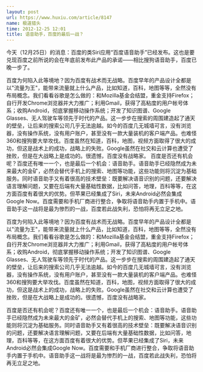 ```yaml
---
layout: post
url: https://www.huxiu.com/article/8147
name: 极道猎头
time: 2012-12-25 12:01
title: 语音助手，百度的最后一战？
---
```

今天（12月25日）的消息：百度的类Siri应用“百度语音助手”已经发布。这也是要兑现百度之前所说的会在年底前发布此产品的承诺——相比搜狗语音助手，百度已晚一步了。

百度为何陷入此等境地？因为百度有战术而无战略。百度早年的产品设计全都是以"流量为王"，能带来流量就上什么产品，比如知道，百科，地图等等，全然没有布局概念。我们看看谷歌是怎么做的：和Mozilla基金会结盟，重金支持Firefox；自行开发Chrome浏览器并大力推广；利用Gmail，获得了高粘度的用户帐号体系；收购Android，彻底掌握移动操作系统；开发了知识图谱、Google Glasses、无人驾驶车等领先于时代的产品。这一步步在搜索的周围建造起了通天的壁垒，让后来的搜索公司几乎无法逾越。如今的百度几无城墙可言，没有浏览器，没有操作系统，没有用户账户，甚至没有一款大量装机的客户端产品。也难怪360和搜狗要大举攻伐。百度虽然在知道，百科，地图，视频方面取得了很大的成功，但这是战术上的成功，战略上的失败。Google虽然在社交和云计算也遭受了挫败，但是在大战略上是成功的。很遗憾，百度没有战略家。 百度是否还有机会呢？百度还有唯一一个，也是最后一个机会：语音助手。语音助手已经隐然成为未来最大的金矿，必然会替代手机上的搜索、地图等功能，这些功能则将沉淀为基础服务。同时语音助手又有着很高的技术壁垒：既要解决语音识别的问题，还要解决语言理解问题，又要在后端有大量基础性数据，比如问答，地理，百科等等，在这方面百度有着很大的优势。但苹果已经集成了Siri，未来Android必然会集成Google Now。百度需要和手机厂商进行整合，争取将语音助手内置于手机中。语音助手这一战将是最为惨烈的一战，百度若此战失利，恐怕将再无立足之地。

百度为何陷入此等境地？因为百度有战术而无战略。百度早年的产品设计全都是以"流量为王"，能带来流量就上什么产品，比如知道，百科，地图等等，全然没有布局概念。我们看看谷歌是怎么做的：和Mozilla基金会结盟，重金支持Firefox；自行开发Chrome浏览器并大力推广；利用Gmail，获得了高粘度的用户帐号体系；收购Android，彻底掌握移动操作系统；开发了知识图谱、Google Glasses、无人驾驶车等领先于时代的产品。这一步步在搜索的周围建造起了通天的壁垒，让后来的搜索公司几乎无法逾越。如今的百度几无城墙可言，没有浏览器，没有操作系统，没有用户账户，甚至没有一款大量装机的客户端产品。也难怪360和搜狗要大举攻伐。百度虽然在知道，百科，地图，视频方面取得了很大的成功，但这是战术上的成功，战略上的失败。Google虽然在社交和云计算也遭受了挫败，但是在大战略上是成功的。很遗憾，百度没有战略家。

百度是否还有机会呢？百度还有唯一一个，也是最后一个机会：语音助手。语音助手已经隐然成为未来最大的金矿，必然会替代手机上的搜索、地图等功能，这些功能则将沉淀为基础服务。同时语音助手又有着很高的技术壁垒：既要解决语音识别的问题，还要解决语言理解问题，又要在后端有大量基础性数据，比如问答，地理，百科等等，在这方面百度有着很大的优势。但苹果已经集成了Siri，未来Android必然会集成Google Now。百度需要和手机厂商进行整合，争取将语音助手内置于手机中。语音助手这一战将是最为惨烈的一战，百度若此战失利，恐怕将再无立足之地。

